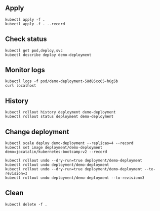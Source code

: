 ## Apply
```
kubectl apply -f .
kubectl apply -f . --record

```

## Check status
```
kubectl get pod,deploy,svc
kubectl describe deploy demo-deployment
```

## Monitor logs
```
kubectl logs -f pod/demo-deployment-58d85cc65-h6g5b
curl localhost
```

## History
```
kubectl rollout history deployment demo-deployment
kubectl rollout status deployment demo-deployment
```

## Change deployment
```
kubectl scale deploy demo-deployment --replicas=4 --record
kubectl set image deployment/demo-deployment demo=jocatalin/kubernetes-bootcamp:v2 --record

kubectl rollout undo --dry-run=true deployment/demo-deployment
kubectl rollout undo deployment/demo-deployment
kubectl rollout undo --dry-run=true deployment/demo-deployment --to-revision=3
kubectl rollout undo deployment/demo-deployment --to-revision=3
```

## Clean
```
kubectl delete -f .
```